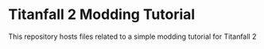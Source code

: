 # Titanfall 2 Modding Tutorial
This repository hosts files related to a simple modding tutorial for Titanfall 2

